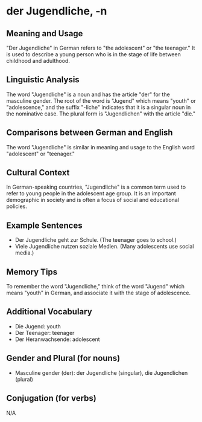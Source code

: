 # der Jugendliche, -n
## Meaning and Usage
"Der Jugendliche" in German refers to "the adolescent" or "the teenager." It is used to describe a young person who is in the stage of life between childhood and adulthood.

## Linguistic Analysis
The word "Jugendliche" is a noun and has the article "der" for the masculine gender. The root of the word is "Jugend" which means "youth" or "adolescence," and the suffix "-liche" indicates that it is a singular noun in the nominative case. The plural form is "Jugendlichen" with the article "die."

## Comparisons between German and English
The word "Jugendliche" is similar in meaning and usage to the English word "adolescent" or "teenager."

## Cultural Context
In German-speaking countries, "Jugendliche" is a common term used to refer to young people in the adolescent age group. It is an important demographic in society and is often a focus of social and educational policies.

## Example Sentences
- Der Jugendliche geht zur Schule. (The teenager goes to school.)
- Viele Jugendliche nutzen soziale Medien. (Many adolescents use social media.)

## Memory Tips
To remember the word "Jugendliche," think of the word "Jugend" which means "youth" in German, and associate it with the stage of adolescence.

## Additional Vocabulary
- Die Jugend: youth
- Der Teenager: teenager
- Der Heranwachsende: adolescent

## Gender and Plural (for nouns)
- Masculine gender (der): der Jugendliche (singular), die Jugendlichen (plural)

## Conjugation (for verbs)
N/A